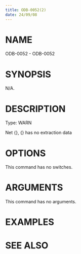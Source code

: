 ```yaml
---
title: ODB-0052(2)
date: 24/09/08
---
```


# NAME

ODB-0052 - ODB-0052

# SYNOPSIS

N/A.

# DESCRIPTION

Type: WARN

Net {}, {} has no extraction data

# OPTIONS

This command has no switches.

# ARGUMENTS

This command has no arguments.

# EXAMPLES

# SEE ALSO
